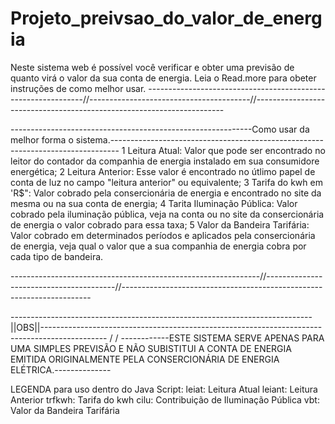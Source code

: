 # Projeto_preivsao_do_valor_de_energia
Neste sistema web é possível você verificar e obter uma previsão de quanto virá o valor da sua conta de energia. Leia o Read.more para obeter instruções de como melhor usar.
--------------------------------------------------------------//----------------------------------------//----------------------------------------------------------------------


------------------------------------------------------------Como usar da melhor forma o sistema.--------------------------------------------------------------------------------
1 Leitura Atual: Valor que pode ser encontrado no leitor do contador da companhia de energia instalado em sua consumidore energética;
2 Leitura Anterior: Esse valor é encontrado no útlimo papel de conta de luz no campo "leitura anterior" ou equivalente;
3 Tarifa do kwh em 'R$": Valor cobrado pela consercionária de energia e encontrado no site da mesma ou na sua conta de energia;
4 Tarita Iluminação Pública: Valor cobrado pela iluminação pública, veja na conta ou no site da consercionária de energia o valor cobrado para essa taxa;
5 Valor da Bandeira Tarifária: Valor cobrado em determinados períodos e aplicados pela consercionária de energia, veja qual o valor que a sua companhia de energia cobra por cada tipo de bandeira.

--------------------------------------------------------------//----------------------------------------//----------------------------------------------------------------------

---------------------------------------------------------------------------||OBS||----------------------------------------------------------------------------------------------
                                                                           \/   \/
------------ESTE SISTEMA SERVE APENAS PARA UMA SIMPLES PREVISÃO E NÃO SUBISTITUI A CONTA DE ENERGIA EMITIDA ORIGINALMENTE PELA CONSERCIONÁRIA DE ENERGIA ELÉTRICA.--------------
                                                                           







LEGENDA para uso dentro do Java Script:
leiat: Leitura Atual
leiant: Leitura Anterior
trfkwh: Tarifa do kwh
cilu: Contribuição de Iluminação Pública
vbt: Valor da Bandeira Tarifária
